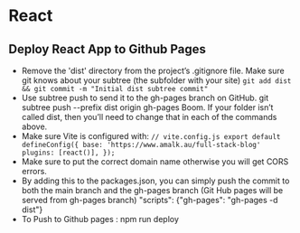# React

## Deploy React App to Github Pages

- Remove the 'dist' directory from the project’s .gitignore file.
Make sure git knows about your subtree (the subfolder with your site) `git add dist && git commit -m "Initial dist subtree commit"`
- Use subtree push to send it to the gh-pages branch on GitHub. git subtree push --prefix dist origin gh-pages Boom. If your folder isn’t called dist, then you’ll need to change that in each of the commands above.
- Make sure Vite is configured with: 
`// vite.config.js
export default defineConfig({
  base: 'https://www.amalk.au/full-stack-blog'
  plugins: [react()],
});`
- Make sure to put the correct domain name otherwise you will get CORS errors.
- By adding this to the packages.json, you can simply push the commit to both the main branch and the gh-pages branch (Git Hub pages will be served from gh-pages branch) "scripts": {"gh-pages": "gh-pages -d dist"}
- To Push to Github pages : npm run deploy
